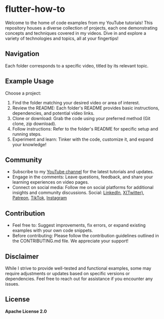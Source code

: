# flutter-how-to

Welcome to the home of code examples from my YouTube tutorials! This repository houses a diverse collection of projects, each one demonstrating concepts and techniques covered in my videos. Dive in and explore a variety of technologies and topics, all at your fingertips!


## Navigation

Each folder corresponds to a specific video, titled by its relevant topic.


## Example Usage

Choose a project: 
1. Find the folder matching your desired video or area of interest.
2. Review the README: Each folder's README provides basic instructions, dependencies, and potential video links.
3. Clone or download: Grab the code using your preferred method (Git clone, zip download).
4. Follow instructions: Refer to the folder's README for specific setup and running steps.
5. Experiment and learn: Tinker with the code, customize it, and expand your knowledge!

## Community

- Subscribe to my [YouTube channel](https://www.youtube.com/@darko_bacic/featured) for the latest tutorials and updates.
- Engage in the comments: Leave questions, feedback, and share your learning experiences on video pages.
- Connect on social media: Follow me on social platforms for additional insights and community discussions.
Social: [LinkedIn](https://www.linkedin.com/in/darkobacic/), [X(Twitter)](https://twitter.com/darko_bacic), [Patreon](https://www.patreon.com/darko_bacic), [TikTok](https://www.tiktok.com/@darko_bacic), [Instagram](https://www.instagram.com/darko_bacic/)


## Contribution

- Feel free to: Suggest improvements, fix errors, or expand existing examples with your own code snippets.
- Before contributing: Please follow the contribution guidelines outlined in the CONTRIBUTING.md file. We appreciate your support!

## Disclaimer

While I strive to provide well-tested and functional examples, some may require adjustments or updates based on specific versions or dependencies. Feel free to reach out for assistance if you encounter any issues.


## License

**Apache License 2.0**


